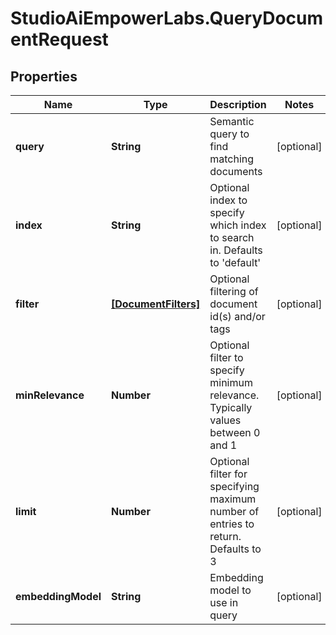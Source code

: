 # StudioAiEmpowerLabs.QueryDocumentRequest

## Properties

Name | Type | Description | Notes
------------ | ------------- | ------------- | -------------
**query** | **String** | Semantic query to find matching documents | [optional] 
**index** | **String** | Optional index to specify which index to search in. Defaults to &#39;default&#39; | [optional] 
**filter** | [**[DocumentFilters]**](DocumentFilters.md) | Optional filtering of document id(s) and/or tags | [optional] 
**minRelevance** | **Number** | Optional filter to specify minimum relevance. Typically values between 0 and 1 | [optional] 
**limit** | **Number** | Optional filter for specifying maximum number of entries to return. Defaults to 3 | [optional] 
**embeddingModel** | **String** | Embedding model to use in query | [optional] 


